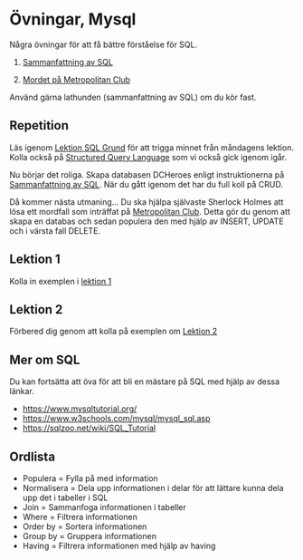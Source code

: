 # Övningar, Mysql

Några övningar för att få bättre förståelse för SQL.

1. [Sammanfattning av SQL](./dox/Sammanfattning%20av%20SQL.pdf)

2. [Mordet på Metropolitan Club](./dox/Mordet%20på%20Metropolitan%20Club.pdf)

Använd gärna lathunden (sammanfattning av SQL) om du kör fast.


## Repetition

Läs igenom [Lektion SQL Grund](../../lektioner/2022-03-15/Lektion%20SQL%20Grund.pdf) för att trigga minnet från måndagens lektion. Kolla också på [Structured Query Language](../../lektioner/2022-03-15/Structured%20Query%20Language.pdf) som vi också gick igenom igår.

Nu börjar det roliga.
Skapa databasen DCHeroes enligt instruktionerna på [Sammanfattning av SQL](./dox/Sammanfattning%20av%20SQL.pdf). När du gått igenom det har du full koll på CRUD. 

Då kommer nästa utmaning... Du ska hjälpa självaste Sherlock Holmes att lösa ett mordfall som inträffat på [Metropolitan Club](./dox/Mordet%20på%20Metropolitan%20Club.pdf). Detta gör du genom att skapa en databas och sedan populera den med hjälp av INSERT, UPDATE och i värsta fall DELETE.

## Lektion 1
Kolla in exemplen i [lektion 1](../forberedelse/Lektion%201)

## Lektion 2
Förbered dig genom att kolla på exemplen om [Lektion 2](../forberedelse/Lektion%202)

## Mer om SQL
Du kan fortsätta att öva för att bli en mästare på SQL med hjälp av dessa länkar.

- https://www.mysqltutorial.org/
- https://www.w3schools.com/mysql/mysql_sql.asp
- https://sqlzoo.net/wiki/SQL_Tutorial 

## Ordlista
- Populera = Fylla på med information
- Normalisera = Dela upp informationen i delar för att lättare kunna dela upp det i tabeller i SQL
- Join = Sammanfoga informationen i tabeller
- Where = Filtrera informationen 
- Order by = Sortera informationen
- Group by = Gruppera informationen
- Having = Filtrera informationen med hjälp av having
